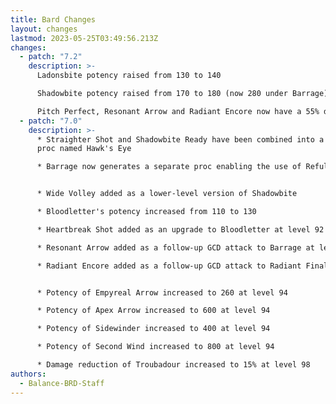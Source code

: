 ```yaml
---
title: Bard Changes
layout: changes
lastmod: 2023-05-25T03:49:56.213Z
changes:
  - patch: "7.2"
    description: >-
      Ladonsbite potency raised from 130 to 140

      Shadowbite potency raised from 170 to 180 (now 280 under Barrage)

      Pitch Perfect, Resonant Arrow and Radiant Encore now have a 55% damage fall-off on additional targets (was 50%)
  - patch: "7.0"
    description: >-
      * Straighter Shot and Shadowbite Ready have been combined into a single
      proc named Hawk's Eye

      * Barrage now generates a separate proc enabling the use of Refulgent Arrow or Shadowbite, and only affects those two skills


      * Wide Volley added as a lower-level version of Shadowbite

      * Bloodletter's potency increased from 110 to 130

      * Heartbreak Shot added as an upgrade to Bloodletter at level 92

      * Resonant Arrow added as a follow-up GCD attack to Barrage at level 96

      * Radiant Encore added as a follow-up GCD attack to Radiant Finale at level 100


      * Potency of Empyreal Arrow increased to 260 at level 94

      * Potency of Apex Arrow increased to 600 at level 94

      * Potency of Sidewinder increased to 400 at level 94

      * Potency of Second Wind increased to 800 at level 94

      * Damage reduction of Troubadour increased to 15% at level 98
authors:
  - Balance-BRD-Staff
---
```

